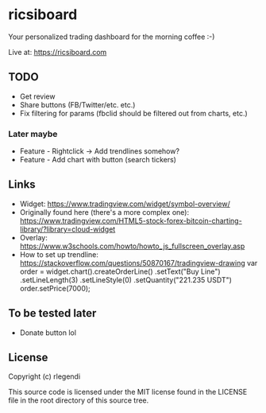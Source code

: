 # ricsiboard

Your personalized trading dashboard for the morning coffee :-)

Live at: https://ricsiboard.com

## TODO

* Get review
* Share buttons (FB/Twitter/etc. etc.)
* Fix filtering for params (fbclid should be filtered out from charts, etc.)

### Later maybe

* Feature - Rightclick -> Add trendlines somehow?
* Feature - Add chart with button (search tickers)

## Links

* Widget: https://www.tradingview.com/widget/symbol-overview/
* Originally found here (there's a more complex one): https://www.tradingview.com/HTML5-stock-forex-bitcoin-charting-library/?library=cloud-widget
* Overlay: https://www.w3schools.com/howto/howto_js_fullscreen_overlay.asp
* How to set up trendline: https://stackoverflow.com/questions/50870167/tradingview-drawing
    var order = widget.chart().createOrderLine()
      .setText("Buy Line")
      .setLineLength(3) 
      .setLineStyle(0) 
      .setQuantity("221.235 USDT")
    order.setPrice(7000);

## To be tested later

* Donate button lol

## License
Copyright (c) rlegendi

This source code is licensed under the MIT license found in the
LICENSE file in the root directory of this source tree.

